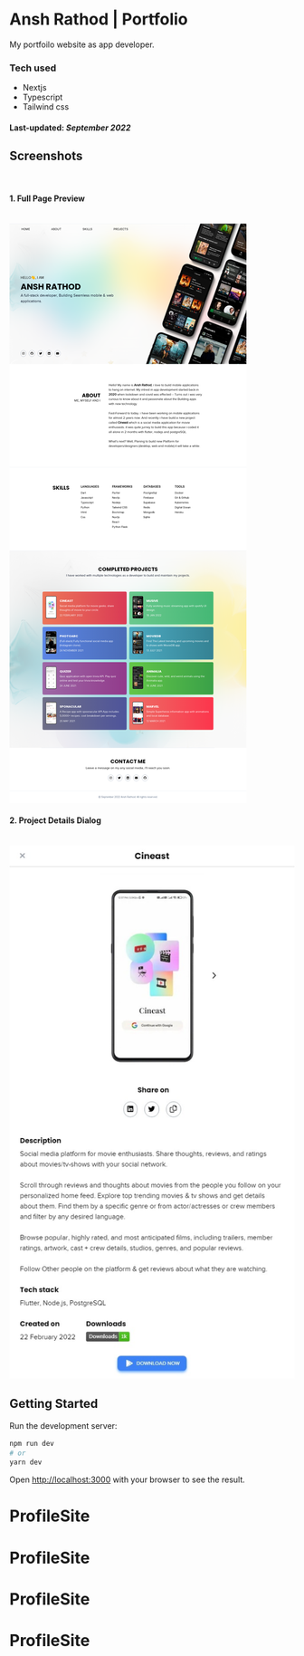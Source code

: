 # Ansh Rathod | Portfolio

My portfoilo website as app  developer. 


### Tech used
- Nextjs
- Typescript
- Tailwind css



#### Last-updated: _September 2022_


## Screenshots

<br/>

#### 1. Full Page Preview
<br/>

<img src="./public/Ansh Rathod _ Portfolio (2).png"/>

<br/>

#### 2. Project Details Dialog

<br/>
<img src="./public/Web capture_18-9-2022_93639_localhost.jpeg"/>


<br/>



## Getting Started

Run the development server:

```bash
npm run dev
# or
yarn dev
```

Open [http://localhost:3000](http://localhost:3000) with your browser to see the result.
# ProfileSite
# ProfileSite
# ProfileSite
# ProfileSite
